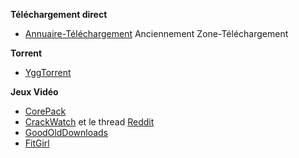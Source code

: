 __**Téléchargement direct**__
- [Annuaire-Téléchargement](https://www.annuaire-telechargement.com/) Anciennement Zone-Téléchargement

__**Torrent**__
- [YggTorrent](https://www.yggtorrent.to/)

__**Jeux Vidéo**__
- [CorePack](http://corepacks.com/)
- [CrackWatch](https://crackwatch.com/) et le thread [Reddit](https://www.reddit.com/r/CrackWatch/)
- [GoodOldDownloads](goodolddownloads.com)
- [FitGirl](http://fitgirl-repacks.site/)

